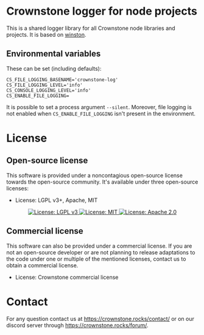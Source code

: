 # Crownstone logger for node projects

This is a shared logger library for all Crownstone node libraries and projects. It is based on [winston](https://github.com/winstonjs/winston). 

## Environmental variables

These can be set (including defaults):

```
CS_FILE_LOGGING_BASENAME='crownstone-log'
CS_FILE_LOGGING_LEVEL='info'
CS_CONSOLE_LOGGING_LEVEL='info'
CS_ENABLE_FILE_LOGGING=
```

It is possible to set a process argument `--silent`. Moreover, file logging is not enabled when `CS_ENABLE_FILE_LOGGING` isn't present in the environment.

# License

## Open-source license

This software is provided under a noncontagious open-source license towards the open-source community. It's available under three open-source licenses:
 
* License: LGPL v3+, Apache, MIT

<p align="center">
  <a href="http://www.gnu.org/licenses/lgpl-3.0">
    <img src="https://img.shields.io/badge/License-LGPL%20v3-blue.svg" alt="License: LGPL v3" />
  </a>
  <a href="https://opensource.org/licenses/MIT">
    <img src="https://img.shields.io/badge/License-MIT-yellow.svg" alt="License: MIT" />
  </a>
  <a href="https://opensource.org/licenses/Apache-2.0">
    <img src="https://img.shields.io/badge/License-Apache%202.0-blue.svg" alt="License: Apache 2.0" />
  </a>
</p>

## Commercial license

This software can also be provided under a commercial license. If you are not an open-source developer or are not planning to release adaptations to the code under one or multiple of the mentioned licenses, contact us to obtain a commercial license.

* License: Crownstone commercial license

# Contact

For any question contact us at <https://crownstone.rocks/contact/> or on our discord server through <https://crownstone.rocks/forum/>.

